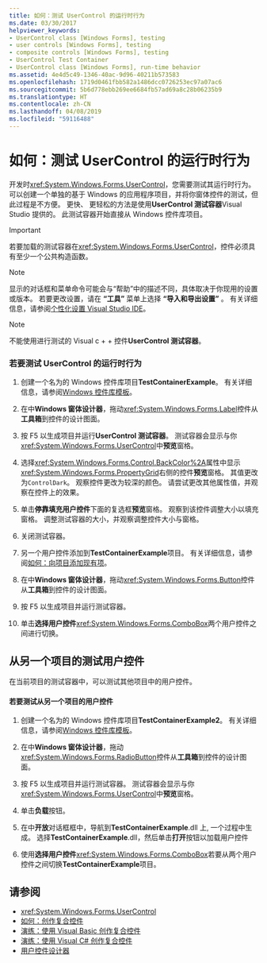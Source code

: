 ```yaml
---
title: 如何：测试 UserControl 的运行时行为
ms.date: 03/30/2017
helpviewer_keywords:
- UserControl class [Windows Forms], testing
- user controls [Windows Forms], testing
- composite controls [Windows Forms], testing
- UserControl Test Container
- UserControl class [Windows Forms], run-time behavior
ms.assetid: 4e4d5c49-1346-40ac-9d96-40211b573583
ms.openlocfilehash: 1719d0461fbb582a1486dcc0726253ec97a07ac6
ms.sourcegitcommit: 5b6d778ebb269ee6684fb57ad69a8c28b06235b9
ms.translationtype: HT
ms.contentlocale: zh-CN
ms.lasthandoff: 04/08/2019
ms.locfileid: "59116488"
---
```

# <a name="how-to-test-the-run-time-behavior-of-a-usercontrol"></a>如何：测试 UserControl 的运行时行为
开发时<xref:System.Windows.Forms.UserControl>，您需要测试其运行时行为。 可以创建一个单独的基于 Windows 的应用程序项目，并将你窗体控件的测试，但此过程是不方便。 更快、 更轻松的方法是使用**UserControl 测试容器**Visual Studio 提供的。 此测试容器开始直接从 Windows 控件库项目。  
  
> [!IMPORTANT]
>  若要加载的测试容器在<xref:System.Windows.Forms.UserControl>，控件必须具有至少一个公共构造函数。  
  
> [!NOTE]
>  显示的对话框和菜单命令可能会与“帮助”中的描述不同，具体取决于你现用的设置或版本。 若要更改设置，请在 **“工具”** 菜单上选择 **“导入和导出设置”** 。 有关详细信息，请参阅[个性化设置 Visual Studio IDE](/visualstudio/ide/personalizing-the-visual-studio-ide)。  
  
> [!NOTE]
>  不能使用进行测试的 Visual c + + 控件**UserControl 测试容器**。  
  
### <a name="to-test-the-run-time-behavior-of-a-usercontrol"></a>若要测试 UserControl 的运行时行为  
  
1.  创建一个名为的 Windows 控件库项目**TestContainerExample**。 有关详细信息，请参阅[Windows 控件库模板](https://docs.microsoft.com/previous-versions/kxczf775(v=vs.100))。  
  
2.  在中**Windows 窗体设计器**，拖动<xref:System.Windows.Forms.Label>控件从**工具箱**到控件的设计图面。  
  
3.  按 F5 以生成项目并运行**UserControl 测试容器**。 测试容器会显示与你<xref:System.Windows.Forms.UserControl>中**预览**窗格。  
  
4.  选择<xref:System.Windows.Forms.Control.BackColor%2A>属性中显示<xref:System.Windows.Forms.PropertyGrid>右侧的控件**预览**窗格。 其值更改为`ControlDark`。 观察控件更改为较深的颜色。 请尝试更改其他属性值，并观察在控件上的效果。  
  
5.  单击**停靠填充用户控件**下面的复选框**预览**窗格。 观察到该控件调整大小以填充窗格。 调整测试容器的大小，并观察调整控件大小与窗格。  
  
6.  关闭测试容器。  
  
7.  另一个用户控件添加到**TestContainerExample**项目。 有关详细信息，请参阅[如何：向项目添加现有项](https://docs.microsoft.com/previous-versions/visualstudio/visual-studio-2010/9f4t9t92(v=vs.100))。  
  
8.  在中**Windows 窗体设计器**，拖动<xref:System.Windows.Forms.Button>控件从**工具箱**到控件的设计图面。  
  
9. 按 F5 以生成项目并运行测试容器。  
  
10. 单击**选择用户控件**<xref:System.Windows.Forms.ComboBox>两个用户控件之间进行切换。  
  
## <a name="testing-user-controls-from-another-project"></a>从另一个项目的测试用户控件  
 在当前项目的测试容器中，可以测试其他项目中的用户控件。  
  
#### <a name="to-test-user-controls-from-another-project"></a>若要测试从另一个项目的用户控件  
  
1.  创建一个名为的 Windows 控件库项目**TestContainerExample2**。 有关详细信息，请参阅[Windows 控件库模板](https://docs.microsoft.com/previous-versions/kxczf775(v=vs.100))。  
  
2.  在中**Windows 窗体设计器**，拖动<xref:System.Windows.Forms.RadioButton>控件从**工具箱**到控件的设计图面。  
  
3.  按 F5 以生成项目并运行测试容器。 测试容器会显示与你<xref:System.Windows.Forms.UserControl>中**预览**窗格。  
  
4.  单击**负载**按钮。  
  
5.  在中**开放**对话框框中，导航到**TestContainerExample**.dll 上, 一个过程中生成。 选择**TestContainerExample**.dll，然后单击**打开**按钮以加载用户控件  
  
6.  使用**选择用户控件**<xref:System.Windows.Forms.ComboBox>若要从两个用户控件之间切换**TestContainerExample**项目。  
  
## <a name="see-also"></a>请参阅

- <xref:System.Windows.Forms.UserControl>
- [如何：创作复合控件](how-to-author-composite-controls.md)
- [演练：使用 Visual Basic 创作复合控件](walkthrough-authoring-a-composite-control-with-visual-basic.md)
- [演练：使用 Visual C# 创作复合控件](walkthrough-authoring-a-composite-control-with-visual-csharp.md)
- [用户控件设计器](https://docs.microsoft.com/previous-versions/visualstudio/visual-studio-2010/183c3hth(v=vs.100))
